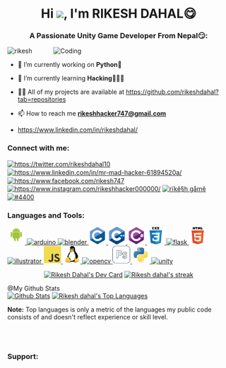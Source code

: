 <h1 align="center">Hi <img src="https://www.animatedimages.org/data/media/1645/animated-waving-image-0072.gif" hight="20px" width="1px">, I'm RIKESH DAHAL😋</h1>
<h3 align="center">A Passionate Unity Game Developer From Nepal😏:</h3>
<img align="right" alt="Coding" width="400" src="https://media2.giphy.com/media/gdG2ATa4ZDbuQVO2TS/giphy.gif?cid=790b76117b99bfabb1aca55e7f7c3dc872c51ffda5a5ca2e&rid=giphy.gif&ct=g">
<p align="left"> <img src="https://komarev.com/ghpvc/?username=rikesh&label=Profile%20views&color=0e75b6&style=flat" alt="rikesh" /> </p>

- 🔭 I’m currently working on **Python🐍**

- 🌱 I’m currently learning **Hacking🧑🏾‍💻**

- 👨‍💻 All of my projects are available at https://github.com/rikeshdahal?tab=repositories

- 📫 How to reach me **rikeshhacker747@gmail.com**
- https://www.linkedin.com/in/rikeshdahal/

<h3 align="left">Connect with me:</h3>
<p align="left">
<a href="https://twitter.com/rikeshdahal10" target="blank"><img align="center" src="https://raw.githubusercontent.com/rahuldkjain/github-profile-readme-generator/master/src/images/icons/Social/twitter.svg" alt="https://twitter.com/rikeshdahal10" height="30" width="40" /></a>
<a href="https://www.linkedin.com/in/mr-mad-hacker-61894520a/" target="blank"><img align="center" src="https://raw.githubusercontent.com/rahuldkjain/github-profile-readme-generator/master/src/images/icons/Social/linked-in-alt.svg" alt="https://www.linkedin.com/in/mr-mad-hacker-61894520a/" height="30" width="40" /></a>
<a href="https://www.facebook.com/rikesh747" target="blank"><img align="center" src="https://raw.githubusercontent.com/rahuldkjain/github-profile-readme-generator/master/src/images/icons/Social/facebook.svg" alt="https://www.facebook.com/rikesh747" height="30" width="40" /></a>
<a href="https://www.instagram.com/rikeshhacker000000/" target="blank"><img align="center" src="https://raw.githubusercontent.com/rahuldkjain/github-profile-readme-generator/master/src/images/icons/Social/instagram.svg" alt="https://www.instagram.com/rikeshhacker000000/" height="30" width="40" /></a>
<a href="https://www.youtube.com/c/Rïkê-hGåmês" target="blank"><img align="center" src="https://raw.githubusercontent.com/rahuldkjain/github-profile-readme-generator/master/src/images/icons/Social/youtube.svg" alt="rïkê§h gåmê" height="30" width="40" /></a>
<a href="https://discord.gg/#4400" target="blank"><img align="center" src="https://raw.githubusercontent.com/rahuldkjain/github-profile-readme-generator/master/src/images/icons/Social/discord.svg" alt="#4400" height="30" width="40" /></a>
</p>

<h3 align="left">Languages and Tools:</h3>
<p align="left"> <a href="https://developer.android.com" target="_blank" rel="noreferrer"> <img src="https://raw.githubusercontent.com/devicons/devicon/master/icons/android/android-original-wordmark.svg" alt="android" width="40" height="40"/> </a> <a href="https://www.arduino.cc/" target="_blank" rel="noreferrer"> <img src="https://cdn.worldvectorlogo.com/logos/arduino-1.svg" alt="arduino" width="40" height="40"/> </a> <a href="https://www.blender.org/" target="_blank" rel="noreferrer"> <img src="https://download.blender.org/branding/community/blender_community_badge_white.svg" alt="blender" width="40" height="40"/> </a> <a href="https://www.cprogramming.com/" target="_blank" rel="noreferrer"> <img src="https://raw.githubusercontent.com/devicons/devicon/master/icons/c/c-original.svg" alt="c" width="40" height="40"/> </a> <a href="https://www.w3schools.com/cpp/" target="_blank" rel="noreferrer"> <img src="https://raw.githubusercontent.com/devicons/devicon/master/icons/cplusplus/cplusplus-original.svg" alt="cplusplus" width="40" height="40"/> </a> <a href="https://www.w3schools.com/cs/" target="_blank" rel="noreferrer"> <img src="https://raw.githubusercontent.com/devicons/devicon/master/icons/csharp/csharp-original.svg" alt="csharp" width="40" height="40"/> </a> <a href="https://www.w3schools.com/css/" target="_blank" rel="noreferrer"> <img src="https://raw.githubusercontent.com/devicons/devicon/master/icons/css3/css3-original-wordmark.svg" alt="css3" width="40" height="40"/> </a> <a href="https://flask.palletsprojects.com/" target="_blank" rel="noreferrer"> <img src="https://www.vectorlogo.zone/logos/pocoo_flask/pocoo_flask-icon.svg" alt="flask" width="40" height="40"/> </a> <a href="https://www.w3.org/html/" target="_blank" rel="noreferrer"> <img src="https://raw.githubusercontent.com/devicons/devicon/master/icons/html5/html5-original-wordmark.svg" alt="html5" width="40" height="40"/> </a> <a href="https://www.adobe.com/in/products/illustrator.html" target="_blank" rel="noreferrer"> <img src="https://www.vectorlogo.zone/logos/adobe_illustrator/adobe_illustrator-icon.svg" alt="illustrator" width="40" height="40"/> </a> <a href="https://developer.mozilla.org/en-US/docs/Web/JavaScript" target="_blank" rel="noreferrer"> <img src="https://raw.githubusercontent.com/devicons/devicon/master/icons/javascript/javascript-original.svg" alt="javascript" width="40" height="40"/> </a> <a href="https://www.linux.org/" target="_blank" rel="noreferrer"> <img src="https://raw.githubusercontent.com/devicons/devicon/master/icons/linux/linux-original.svg" alt="linux" width="40" height="40"/> </a> <a href="https://opencv.org/" target="_blank" rel="noreferrer"> <img src="https://www.vectorlogo.zone/logos/opencv/opencv-icon.svg" alt="opencv" width="40" height="40"/> </a> <a href="https://www.photoshop.com/en" target="_blank" rel="noreferrer"> <img src="https://raw.githubusercontent.com/devicons/devicon/master/icons/photoshop/photoshop-line.svg" alt="photoshop" width="40" height="40"/> </a> <a href="https://www.python.org" target="_blank" rel="noreferrer"> <img src="https://raw.githubusercontent.com/devicons/devicon/master/icons/python/python-original.svg" alt="python" width="40" height="40"/> </a> <a href="https://unity.com/" target="_blank" rel="noreferrer"> <img src="https://www.vectorlogo.zone/logos/unity3d/unity3d-icon.svg" alt="unity" width="40" height="40"/> </a> </p>
<p align="center">
<a href="https://app.daily.dev/rikeshgame"><img src="https://api.daily.dev/devcards/a71b7ac7091e4e7ebc14f81251fa2001.png?r=q7l" width="400" alt="Rikesh Dahal's Dev Card"/></a>
    <a href="https://github.com/rikeshdahal/github-readme-streak-stats">
        <img title="🔥 Get streak stats for your profile at git.io/streak-stats" alt="Rikesh dahal's streak" src="https://github-readme-streak-stats.herokuapp.com/?user=rikeshdahal&theme=black-ice&hide_border=true&stroke=0000&background=060A0CD0"/>
    </a>
</p>
@My Github Stats
  <br/>
    <a href="https://github-readme-stats.vercel.app/api?username=rikeshgame&show_icons=true&count_private=true&theme=react&hide_border=true&bg_color=0D1117"><img alt=" Github Stats" src="https://github-readme-stats.vercel.app/api?username=rikeshdahal&show_icons=true&count_private=true&theme=react&hide_border=true&bg_color=0D1117" /></a>
  <a href="https://github.com/rikeshgame/github-readme-stats"><img alt="Rikesh dahal's  Top Languages" src="https://github-readme-stats.vercel.app/api/top-langs/?username=rikeshdahal&langs_count=8&count_private=true&layout=compact&theme=react&hide_border=true&bg_color=0D1117" /></a>
  <br/>
  
  <b>Note:</b> Top languages is only a metric of the languages my public code consists of and doesn't reflect experience or skill level.

<br/>
<br/>

<h3 align="left">Support:</h3>
 
